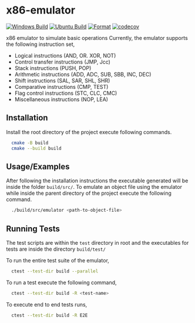 # x86-emulator

[![Windows Build](https://github.com/nipunayf/x86-emulator/actions/workflows/ubuntu-build.yml/badge.svg)](https://github.com/nipunayf/x86-emulator/actions/workflows/ci.yml)
[![Ubuntu Build](https://github.com/nipunayf/x86-emulator/actions/workflows/windows-build.yml/badge.svg)](https://github.com/nipunayf/x86-emulator/actions/workflows/windows-build.yml)
[![Format](https://github.com/nipunayf/x86-emulator/actions/workflows/clang-format.yml/badge.svg)](https://github.com/nipunayf/x86-emulator/actions/workflows/clang-format.yml)
[![codecov](https://codecov.io/gh/nipunayf/x86-emulator/branch/main/graph/badge.svg?token=XSN85EWGF2)](https://codecov.io/gh/nipunayf/x86-emulator)

x86 emulator to simulate basic operations
Currently, the emulator supports the following instruction set,
- Logical instructions (AND, OR. XOR, NOT)
- Control transfer instructions (JMP, Jcc)
- Stack instructions (PUSH, POP)
- Arithmetic instructions (ADD, ADC, SUB, SBB, INC, DEC)
- Shift instructions (SAL, SAR, SHL, SHR)
- Comparative instructions (CMP, TEST)
- Flag control instructions (STC, CLC, CMC)
- Miscellaneous instructions (NOP, LEA)




## Installation

Install the root directory of the project execute following commands.

```bash
  cmake -B build
  cmake --build build
```

## Usage/Examples
After following the installation instructions the executable generated will be inside the folder `build/src/`.
To emulate an object file using the emulator while inside the parent directory of the project execute the following command.

```bash
  ./build/src/emulator <path-to-object-file>

```


## Running Tests


The test scripts are within the `test` directory in root and the executables for tests are inside the directory `build/test/`

To run the entire test suite of the emulator,
```bash
  ctest --test-dir build --parallel
```
To run a test execute the following command,
```bash
  ctest --test-dir build -R <test-name>
```
To execute end to end tests runs,
```bash
  ctest --test-dir build -R E2E
```
